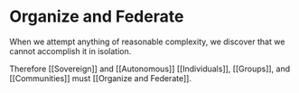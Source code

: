 # Organize and Federate

When we attempt anything of reasonable complexity, we discover that we cannot accomplish it in isolation. 

Therefore [[Sovereign]] and [[Autonomous]] [[Individuals]], [[Groups]], and [[Communities]] must [[Organize and Federate]].  


